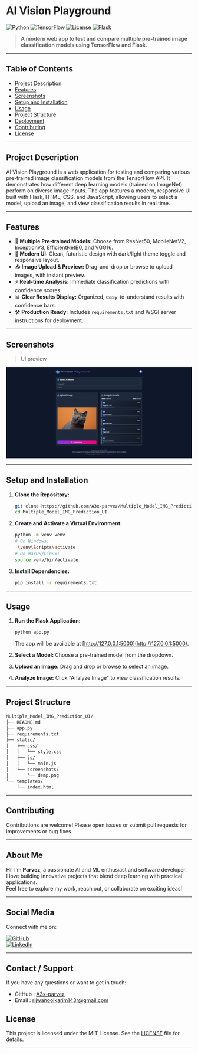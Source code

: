 # AI Vision Playground

[![Python](https://img.shields.io/badge/python-3.8%2B-blue.svg)](https://www.python.org/)
[![TensorFlow](https://img.shields.io/badge/TensorFlow-2.x-orange.svg)](https://www.tensorflow.org/)
[![License](https://img.shields.io/badge/license-MIT-green.svg)](LICENSE)
[![Flask](https://img.shields.io/badge/Flask-3.0-lightgrey.svg)](https://flask.palletsprojects.com/)

> **A modern web app to test and compare multiple pre-trained image classification models using TensorFlow and Flask.**

---

## Table of Contents

- [Project Description](#project-description)
- [Features](#features)
- [Screenshots](#screenshots)
- [Setup and Installation](#setup-and-installation)
- [Usage](#usage)
- [Project Structure](#project-structure)
- [Deployment](#deployment)
- [Contributing](#contributing)
- [License](#license)

---

## Project Description

AI Vision Playground is a web application for testing and comparing various pre-trained image classification models from the TensorFlow API. It demonstrates how different deep learning models (trained on ImageNet) perform on diverse image inputs. The app features a modern, responsive UI built with Flask, HTML, CSS, and JavaScript, allowing users to select a model, upload an image, and view classification results in real time.

---

## Features

- 🚀 **Multiple Pre-trained Models:** Choose from ResNet50, MobileNetV2, InceptionV3, EfficientNetB0, and VGG16.
- 🎨 **Modern UI:** Clean, futuristic design with dark/light theme toggle and responsive layout.
- 📤 **Image Upload & Preview:** Drag-and-drop or browse to upload images, with instant preview.
- ⚡ **Real-time Analysis:** Immediate classification predictions with confidence scores.
- 📊 **Clear Results Display:** Organized, easy-to-understand results with confidence bars.
- 🛠️ **Production Ready:** Includes `requirements.txt` and WSGI server instructions for deployment.

---

## Screenshots
> UI preview 

![Screenshot](static/screenshots/demo.png)

---

## Setup and Installation

1. **Clone the Repository:**
    ```bash
    git clone https://github.com/A3x-parvez/Multiple_Model_IMG_Prediction_UI.git
    cd Multiple_Model_IMG_Prediction_UI
    ```

2. **Create and Activate a Virtual Environment:**
    ```bash
    python -m venv venv
    # On Windows:
    .\venv\Scripts\activate
    # On macOS/Linux:
    source venv/bin/activate
    ```

3. **Install Dependencies:**
    ```bash
    pip install -r requirements.txt
    ```

---

## Usage

1. **Run the Flask Application:**
    ```bash
    python app.py
    ```
    The app will be available at [http://127.0.0.1:5000](http://127.0.0.1:5000).

2. **Select a Model:** Choose a pre-trained model from the dropdown.

3. **Upload an Image:** Drag and drop or browse to select an image.

4. **Analyze Image:** Click "Analyze Image" to view classification results.

---

## Project Structure

```
Multiple_Model_IMG_Prediction_UI/
├── README.md
├── app.py
├── requirements.txt
├── static/
│   ├── css/
│   │   └── style.css
│   ├── js/
│   │   └── main.js
│   └── screenshots/
│       └── demp.png
└── templates/
    └── index.html
```

---

## Contributing

Contributions are welcome! Please open issues or submit pull requests for improvements or bug fixes.

---

## About Me

Hi! I’m **Parvez**, a passionate AI and ML enthusiast and software developer.  
I love building innovative projects that blend deep learning with practical applications.  
Feel free to explore my work, reach out, or collaborate on exciting ideas!

---

## Social Media

Connect with me on:  

[![GitHub](https://img.shields.io/badge/GitHub-@A3x--parvez-181717?style=flat&logo=github)](https://github.com/A3x-parvez)  
[![LinkedIn](https://img.shields.io/badge/LinkedIn-Rijwanool_karim-blue?style=flat&logo=linkedin)](https://linkedin.com/in/rijwanool-karim/)  

---

## Contact / Support

If you have any questions or want to get in touch:

- GitHub : [A3x-parvez](https://github.com/A3x-parvez)  
- Email : rijwanoolkarim143r@gmail.com


## License

This project is licensed under the MIT License. See the [LICENSE](LICENSE) file for details.

---
